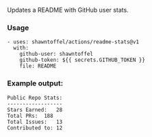 Updates a README with GitHub user stats.

### Usage

```
- uses: shawntoffel/actions/readme-stats@v1
  with:
    github-user: shawntoffel
    github-token: ${{ secrets.GITHUB_TOKEN }}
    file: README
```

### Example output:
```
Public Repo Stats:
------------------
Stars Earned:	28
Total PRs:	188
Total Issues:	13
Contributed to:	12
```
